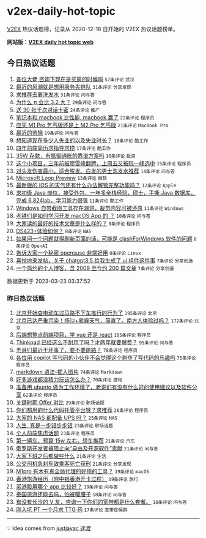 # v2ex-daily-hot-topic

[V2EX](https://www.v2ex.com/) 热议话题榜，记录从 2020-12-18 日开始的 V2EX 热议话题榜单。

**网站版：[V2EX daily hot topic web](https://boojack.github.io/v2ex-daily-hot-topic-web/)**

## 今日热议话题

<!-- TODAY BEGIN -->

1. [各位大佬,咨询下现在是买房的时候吗](https://www.v2ex.com/t/926397) `57条评论` `武汉`
1. [最近的风潮就是想用服务先排队](https://www.v2ex.com/t/926430) `31条评论` `分享发现`
1. [求推荐去屑洗发水](https://www.v2ex.com/t/926425) `31条评论` `问与答`
1. [为什么 π 会比 3.2 大？](https://www.v2ex.com/t/926432) `29条评论` `问与答`
1. [送 30 张千次对话卡密](https://www.v2ex.com/t/926423) `24条评论` `推广`
1. [笔记本和 macbook 比性能, macbook 赢了](https://www.v2ex.com/t/926447) `22条评论` `程序员`
1. [应买 M1 Pro 乞丐版还是上 M2 Pro 乞丐版](https://www.v2ex.com/t/926422) `21条评论` `MacBook Pro`
1. [最近的苦恼](https://www.v2ex.com/t/926438) `19条评论` `问与答`
1. [想知道现在多少人失业的以及失业时长？](https://www.v2ex.com/t/926412) `18条评论` `酷工作`
1. [四年前端简历求指导求捞](https://www.v2ex.com/t/926406) `17条评论` `酷工作`
1. [35W 存款，有抵御通胀的靠谱方案吗](https://www.v2ex.com/t/926437) `16条评论` `投资`
1. [这个小项目，三年前被廖雪峰翻牌，上周五又被阮一峰选中](https://www.v2ex.com/t/926402) `15条评论` `程序员`
1. [对头发伤害最小，适合脱发、白发的男士洗发水推荐](https://www.v2ex.com/t/926408) `14条评论` `问与答`
1. [Microsoft Loop Preview](https://www.v2ex.com/t/926444) `13条评论` `微软`
1. [最新版的 IOS 的天气还有什么办法解锁完整功能吗？](https://www.v2ex.com/t/926433) `12条评论` `Apple`
1. [求初级 Java 岗位，接受外包，一年多全栈经验，硕士，手撕 Java 数据库，完成 6.824lab，学习能力很强](https://www.v2ex.com/t/926454) `11条评论` `酷工作`
1. [Windows 自带截图工具存在漏洞，裁剪内容可被还原](https://www.v2ex.com/t/926407) `11条评论` `Windows`
1. [老铁们是如何学习开发 macOS App 的 ？](https://www.v2ex.com/t/926396) `10条评论` `问与答`
1. [大家读的最好的技术文章是什么样的？](https://www.v2ex.com/t/926400) `9条评论` `程序员`
1. [DS423+体验如何？](https://www.v2ex.com/t/926419) `8条评论` `NAS`
1. [如果问一个问题就得刷新页面的话，可能是 clashForWindows 软件的问题](https://www.v2ex.com/t/926415) `8条评论` `OpenAI`
1. [告诉大家一个秘密 opensuse 非常好用](https://www.v2ex.com/t/926413) `8条评论` `Linux`
1. [喜悦地来发帖，关于 chatgpt3.5 给我生成了 ui 组件这件事](https://www.v2ex.com/t/926416) `7条评论` `分享创造`
1. [一个简约的个人博客，含 2009 至今约 200 篇文章](https://www.v2ex.com/t/926401) `7条评论` `分享创造`

数据更新于 2023-03-23 03:37:52

<!-- TODAY END -->

### 昨日热议话题

<!-- YESTERDAY BEGIN -->

1. [北京开始查电动车过马路不下车推行的行为了](https://www.v2ex.com/t/926079) `195条评论` `北京`
1. [北京已达严重污染！扬沙+雾霾天气，简直了。南方人体验过吗？](https://www.v2ex.com/t/926060) `172条评论` `北京`
1. [后端想整点前端项目，学 vue 还是 react](https://www.v2ex.com/t/926133) `105条评论` `程序员`
1. [Thinkpad 已经这么不耐用了吗？才两年就要爆费？](https://www.v2ex.com/t/926050) `95条评论` `问与答`
1. [老哥们最近干坏事了，要不要跑路？](https://www.v2ex.com/t/926082) `78条评论` `程序员`
1. [各位用 copilot 写代码的小伙伴不会觉得这个剥夺了写代码的乐趣吗](https://www.v2ex.com/t/926065) `75条评论` `程序员`
1. [markdown 语法-插入图片](https://www.v2ex.com/t/926148) `74条评论` `Markdown`
1. [好多游戏都没精力玩该怎么办？](https://www.v2ex.com/t/926066) `70条评论` `游戏`
1. [准备用 ubunto 做为工作环境了，老哥们有没有什么好的使用建议以及软件分享](https://www.v2ex.com/t/926120) `62条评论` `程序员`
1. [关键时期 Offer 对比](https://www.v2ex.com/t/926067) `29条评论` `职场话题`
1. [你们都用的什么代码托管平台呀？求推荐](https://www.v2ex.com/t/926099) `26条评论` `程序员`
1. [大家的 NAS 都配备 UPS 吗？](https://www.v2ex.com/t/926210) `25条评论` `NAS`
1. [人生, 真是一步错步步错](https://www.v2ex.com/t/926302) `23条评论` `职场话题`
1. [个人前端焦虑话题](https://www.v2ex.com/t/926076) `23条评论` `程序员`
1. [第一辆车，预算 15w 左右，轿车推荐](https://www.v2ex.com/t/926179) `21条评论` `汽车`
1. [俄罗斯开发者被阻止向“自由及开源软件”贡献](https://www.v2ex.com/t/926155) `21条评论` `问与答`
1. [大家下班之后都做些什么](https://www.v2ex.com/t/926110) `21条评论` `生活`
1. [公交司机急刹车致乘客死亡获刑](https://www.v2ex.com/t/926108) `21条评论` `分享发现`
1. [M1pro 有木有真全局代理的好用的工具？](https://www.v2ex.com/t/926242) `19条评论` `macOS`
1. [香港旅游经历（附中银香港开卡过程）](https://www.v2ex.com/t/926156) `19条评论` `旅行`
1. [买港股用哪个 app 比较好？](https://www.v2ex.com/t/926054) `19条评论` `问与答`
1. [泰国旅游还能去吗，怕被噶腰子](https://www.v2ex.com/t/926245) `18条评论` `问与答`
1. [有没有长沙的 V 友，咨询一下你们的宽带都是什么套餐。](https://www.v2ex.com/t/926083) `18条评论` `问与答`
1. [刚入坑 PT 一个月求 TTG 药](https://www.v2ex.com/t/926157) `17条评论` `宽带症候群`

<!-- YESTERDAY END -->

---

💡 Idea comes from [justjavac 迷渡](https://github.com/justjavac/)
